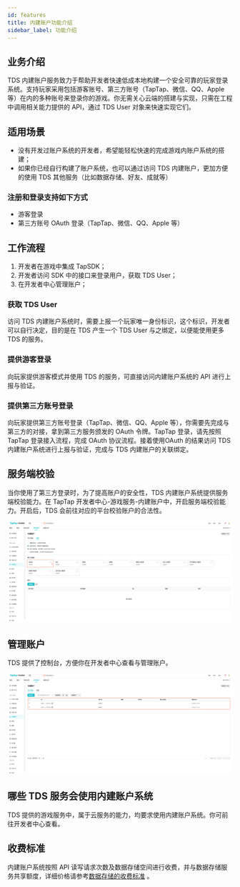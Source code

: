 ```yaml
---
id: features
title: 内建账户功能介绍
sidebar_label: 功能介绍
---
```


## 业务介绍

TDS 内建账户服务致力于帮助开发者快速低成本地构建一个安全可靠的玩家登录系统。支持玩家采用包括游客账号、第三方账号（TapTap、微信、QQ、Apple 等）在内的多种账号来登录你的游戏。你无需关心云端的搭建与实现，只需在工程中调用相关能力提供的 API，通过 TDS User 对象来快速实现它们。

## 适用场景

- 没有开发过账户系统的开发者，希望能轻松快速的完成游戏内账户系统的搭建；
- 如果你已经自行构建了账户系统，也可以通过访问 TDS 内建账户，更加方便的使用 TDS 其他服务（比如数据存储、好友、成就等）

### 注册和登录支持如下方式

- 游客登录
- 第三方账号 OAuth 登录（TapTap、微信、QQ、Apple 等）

## 工作流程

1. 开发者在游戏中集成 TapSDK；
2. 开发者访问 SDK 中的接口来登录用户，获取 TDS User；
3. 在开发者中心管理账户；

### 获取 TDS User

访问 TDS 内建账户系统时，需要上报一个玩家唯一身份标识，这个标识，开发者可以自行决定，目的是在 TDS 产生一个 TDS User 与之绑定，以便能使用更多 TDS 的服务。

### 提供游客登录

向玩家提供游客模式并使用 TDS 的服务，可直接访问内建账户系统的 API 进行上报与验证。

### 提供第三方账号登录

向玩家提供第三方账号登录（TapTap、微信、QQ、Apple 等），你需要先完成与第三方的对接，拿到第三方服务颁发的 OAuth 令牌。TapTap 登录，请先按照 TapTap 登录接入流程，完成 OAuth 协议流程。接着使用OAuth 的结果访问 TDS 内建账户系统进行上报与验证，完成与 TDS 内建账户的关联绑定。

## 服务端校验

当你使用了第三方登录时，为了提高账户的安全性，TDS 内建账户系统提供服务端校验能力。在 TapTap 开发者中心-游戏服务-内建账户中，开启服务端校验能力。开启后，TDS 会前往对应的平台校验账户的合法性。

![第三方集成](/img/tdsuser-oauth-providers.png)

## 管理账户

TDS 提供了控制台，方便你在开发者中心查看与管理账户。

![用户管理](/img/lc-users-console.png)

## 哪些 TDS 服务会使用内建账户系统

TDS 提供的游戏服务中，属于云服务的能力，均要求使用内建账户系统。你可前往开发者中心查看。

## 收费标准

内建账户系统按照 API 读写请求次数及数据存储空间进行收费，并与数据存储服务共享额度，详细价格请参考[数据存储的收费标准](https://developer.taptap.com/product-intro/cloud-storage) 。